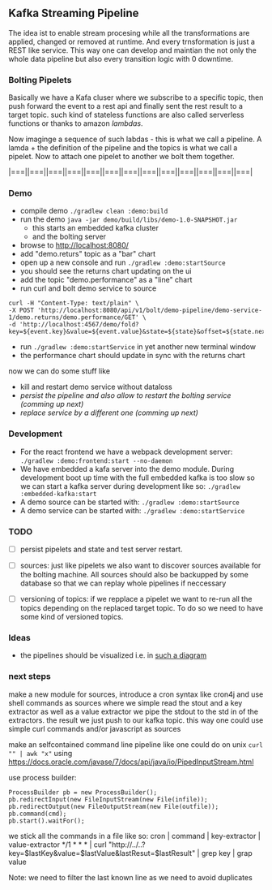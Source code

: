 ## Kafka Streaming Pipeline
The idea ist to enable stream procesing while all the transformations are applied, 
changed or removed at runtime. And every trnsformation is just a REST like service.
This way one can develop and maintian the not only the whole data pipeline but also
every transition logic with 0 downtime.
    
### Bolting Pipelets
Basically we have a Kafa cluser where we subscribe to a specific topic, then
push forward the event to a rest api and finally sent the rest result to a target 
topic. such kind of stateless functions are also called serverless functions or 
thanks to amazon _lambdas_.  

Now imaginge a sequence of such labdas - this is what we call a pipeline.
A lamda + the definition of the pipeline and the topics is what we call a 
pipelet. Now to attach one pipelet to another we bolt them together.

|===||===||===||===||===||===||===||===||===||===||===||===||===|

### Demo
* compile demo `./gradlew clean :demo:build` 
* run the demo `java -jar demo/build/libs/demo-1.0-SNAPSHOT.jar`
    * this starts an embedded kafka cluster 
    * and the bolting server
* browse to [http://localhost:8080/](http://localhost:8080/) 
* add "demo.returs" topic as a "bar" chart
* open up a new console and run `./gradlew :demo:startSource`
* you should see the returns chart updating on the ui
* add the topic "demo.performance" as a "line" chart
* run curl and bolt demo service to source
```
curl -H "Content-Type: text/plain" \
-X POST 'http://localhost:8080/api/v1/bolt/demo-pipeline/demo-service-1/demo.returns/demo.performance/GET' \
-d 'http://localhost:4567/demo/fold?key=${event.key}&value=${event.value}&state=${state}&offset=${state.nextConsumerOffset()}'
```
* run `./gradlew :demo:startService` in yet another new terminal window
* the performance chart should update in sync with the returns chart

now we can do some stuff like 
* kill and restart demo service without dataloss
* _persist the pipeline and also allow to restart the bolting service (comming up next)_
* _replace service by a different one (comming up next)_

### Development
* For the react frontend we have a webpack development server: `./gradlew :demo:frontend:start --no-daemon`
* We have embedded a kafa server into the demo module. During development boot up time with
the full embedded kafka is too slow so we can start a kafka server during development like so: 
`./gradlew :embedded-kafka:start`   
* A demo source can be started with: `./gradlew :demo:startSource`
* A demo service can be started with: `./gradlew :demo:startService` 

### TODO
- [ ] persist pipelets and state and test server restart. 
- [ ] sources: just like pipelets we also want to discover sources 
available for the bolting machine. All sources should also be backupped
by some database so that we can replay whole pipelines if neccessary 
- [ ] versioning of topics: if we repplace a pipelet we want to re-run
all the topics depending on the replaced target topic. To do so we need 
to have some kind of versioned topics.


### Ideas
* the pipelines should be visualized i.e. in [such a diagram](https://gojs.net/latest/samples/dynamicPorts.html)

### next steps
make a new module for sources, introduce a cron syntax like cron4j and use shell commands
as sources where we simple read the stout and a key extractor as well as a value extractor
we pipe the stdout to the std in of the extractors. the result we just push to our kafka topic.
this way one could use simple curl commands and/or javascript as sources

make an selfcontained command line pipeline like one could do on unix 
`curl "" | awk "x"` using https://docs.oracle.com/javase/7/docs/api/java/io/PipedInputStream.html

use process builder:
```  
ProcessBuilder pb = new ProcessBuilder();
pb.redirectInput(new FileInputStream(new File(infile));
pb.redirectOutput(new FileOutputStream(new File(outfile));
pb.command(cmd);
pb.start().waitFor();
``` 

we stick all the commands in a file like so:
cron       | command                                                                 | key-extractor | value-extractor
*/1 * * *  | curl "http://../..?key=$lastKey&value=$lastValue&lastResut=$lastResult" | grep key      | grap value 

Note: we need to filter the last known line as we need to avoid duplicates